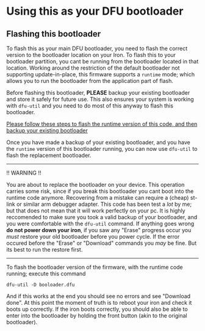 # Using this as your DFU bootloader

## Flashing this bootloader

To flash this as your main DFU bootloader, you need to flash the correct version to the bootloader location on your Iron.
To flash this to your bootloader partition, you cant be running from the bootloader located in that location.
Working around the restriction of the default bootloader not supporting update-in-place, this firmware supports a `runtime` mode; which allows you to run the bootloader from the application part of flash.

Before flashing this bootloader, **PLEASE** backup your existing bootloader and store it safely for future use. This also ensures your system is working with `dfu-util` and you need to do most of this anyway to flash this bootloader.

[Please follow these steps to flash the runtime version of this code, and then backup your existing bootloader](BackUp.md)

Once you have made a backup of your existing bootloader, and you have the `runtime` version of this bootloader running, you can now use `dfu-util` to flash the replacement bootloader.

---

!! WARNING !!

You are about to replace the bootloader on your device. This operation carries some risk, since if you break this bootloader you cant boot into the runtime code anymore. Recovering from a mistake can require a (cheap) st-link or similar arm debugger adapter.
This code has been test a _lot_ by me; but that does not mean that it will work perfectly on your pc.
It is highly reccomended to make sure you took a valid backup of your bootloader, and you were comfortable with the `dfu-util` command.
If anything goes wrong **do not power down your iron**, if you saw any "Erase" progress occur you _must_ restore your old bootloader before you power cycle. If the error occured before the "Erase" or "Download" commands you _may_ be fine. But its best to run the restore first.

---

To flash the bootloader version of the firmware, with the runtime code running; execute this command

`dfu-util -D booloader.dfu`

And if this works at the end you should see no errors and see "Download done".
At this point the moment of truth is to reboot your iron and check it boots up correctly.
If the iron boots correctly, you should also be able to enter into the bootloader by holding the front button (akin to the original bootloader).
